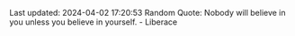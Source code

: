 Last updated: 2024-04-02 17:20:53
Random Quote: Nobody will believe in you unless you believe in yourself. - Liberace